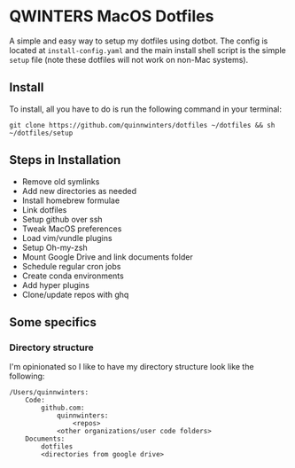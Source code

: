 # QWINTERS MacOS Dotfiles

A simple and easy way to setup my dotfiles using dotbot. The config is located
at `install-config.yaml` and the main install shell script is the simple `setup`
file (note these dotfiles will not work on non-Mac systems).

## Install

To install, all you have to do is run the following command in your terminal:

```
git clone https://github.com/quinnwinters/dotfiles ~/dotfiles && sh ~/dotfiles/setup
```

## Steps in Installation

* Remove old symlinks
* Add new directories as needed
* Install homebrew formulae
* Link dotfiles
* Setup github over ssh 
* Tweak MacOS preferences
* Load vim/vundle plugins
* Setup Oh-my-zsh
* Mount Google Drive and link documents folder
* Schedule regular cron jobs
* Create conda environments
* Add hyper plugins
* Clone/update repos with ghq

## Some specifics

### Directory structure

I'm opinionated so I like to have my directory structure look like the following:
```
/Users/quinnwinters:
    Code:
        github.com:
            quinnwinters:
                <repos>
            <other organizations/user code folders>
    Documents:
        dotfiles
        <directories from google drive>

```


